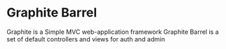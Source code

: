Graphite Barrel
========
Graphite is a Simple MVC web-application framework
Graphite Barrel is a set of default controllers and views for auth and admin
